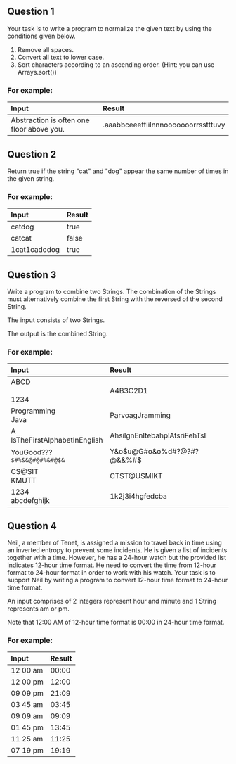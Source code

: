## Question 1  
Your task is to write a program to normalize the given text by using the conditions given below.

1. Remove all spaces.
2. Convert all text to lower case.
3. Sort characters according to an ascending order. (Hint: you can use Arrays.sort())
### For example:
| **Input**     | **Result** |
|:--------------|:-----------|
|Abstraction is often one floor above you.| .aaabbceeeffiilnnnooooooorrsstttuvy|

## Question 2  
Return true if the string "cat" and "dog" appear the same number of times in the given string.

### For example:
| **Input**     | **Result** |
|:--------------|:-----------|
|catdog| true|
|catcat| false|
|1cat1cadodog|true|

## Question 3  
Write a program to combine two Strings. The combination of the Strings must alternatively combine the first String with the reversed of the second String.  

The input consists of two Strings.  

The output is the combined String.
### For example:
| **Input**     | **Result** |
|:--------------|:-----------|
|ABCD<br><br>1234| A4B3C2D1|
|Programming<br>Java|ParvoagJramming|
|A<br>IsTheFirstAlphabetInEnglish|AhsilgnEnItebahplAtsriFehTsI|
|YouGood???<br>`$#%&&@#@#%&#@$&`|Y&o$u@G#o&o%d#?@?#?@&&%#$|
|CS@SIT<br>KMUTT|CTST@USMIKT|
|1234<br>abcdefghijk|1k2j3i4hgfedcba|

## Question 4  
Neil, a member of Tenet, is assigned a mission to travel back in time using an inverted entropy to prevent some incidents. He is given a list of incidents together with a time. However, he has a 24-hour watch but the provided list indicates 12-hour time format. He need to convert the time from 12-hour format to 24-hour format in order to work with his watch. Your task is to support Neil by writing a program to convert 12-hour time format to 24-hour time format.

An input comprises of 2 integers represent hour and minute and 1 String represents am or pm.

Note that 12:00 AM of 12-hour time format is 00:00 in 24-hour time format.
### For example:
| **Input**     | **Result** |
|:--------------|:-----------|
|12 00 am|00:00|
|12 00 pm|12:00|
|09 09 pm|21:09|
|03 45 am|03:45|
|09 09 am|09:09|
|01 45 pm|13:45|
|11 25 am|11:25|
|07 19 pm|19:19|
